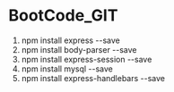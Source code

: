 # BootCode_GIT

1. npm install express --save
2. npm install body-parser --save
3. npm install express-session --save
4. npm install mysql --save
5. npm install express-handlebars --save
